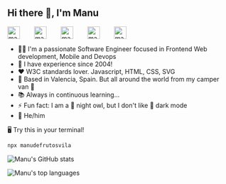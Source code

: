 ## Hi there 🤘, I'm Manu 

<p style="display: flex; gap: 2rem">
  <a href="https://github.com/manudefrutosvila" target="blank">
    <img align="center" src="https://cdn.jsdelivr.net/npm/simple-icons@3.0.1/icons/github.svg" alt="manudefrutosvila" height="28px" width="28px" 
  /></a>
  <a href="https://twitter.com/manufv" target="blank">
    <img align="center" src="https://cdn.jsdelivr.net/npm/simple-icons@3.0.1/icons/twitter.svg" alt="manufv" height="28px" width="28px" 
  /></a>
  <a href="https://linkedin.com/in/manufv" target="blank">
    <img align="center" src="https://cdn.jsdelivr.net/npm/simple-icons@3.0.1/icons/linkedin.svg" alt="manufv" height="28px" width="28px" 
  /></a>
  <a href="https://instagram.com/manufv" target="blank">
    <img align="center" src="https://cdn.jsdelivr.net/npm/simple-icons@3.0.1/icons/instagram.svg" alt="manufv" height="28px" width="28px" 
  /></a>
  <a href="https://www.manudefrutosvila.com/" target="blank">
    <img align="center" src="https://cdn.jsdelivr.net/npm/simple-icons@3.0.1/icons/about-dot-me.svg" alt="manudefrutosvila" height="28px" width="28px" 
  /></a>
</p>

- 🧑‍💻 I'm a passionate Software Engineer focused in Frontend Web development, Mobile and Devops
- 🔭 I have experience since 2004!
- ❤️ W3C standards lover. Javascript, HTML, CSS, SVG
- 📍 Based in Valencia, Spain. But all around the world from my camper van 🚐
- 📚 Always in continuous learning...
- ⚡ Fun fact: I am a 🦉 night owl, but I don't like 🌙 dark mode
- 🌈 He/him

🖥 Try this in your terminal!
```bash
npx manudefrutosvila
```

![Manu's GitHub stats](https://github-readme-stats.vercel.app/api?username=manudefrutosvila&count_private=true&show_icons=true&theme=nightowl)

![Manu's top languages](https://github-readme-stats.vercel.app/api/top-langs/?username=manudefrutosvila&layout=compact&langs_count=10&theme=nightowl&count_private=true)
